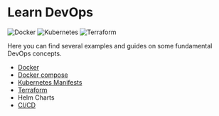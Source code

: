# Learn DevOps

![Docker](https://img.shields.io/badge/docker-%230db7ed.svg?style=for-the-badge&logo=docker&logoColor=white)
![Kubernetes](https://img.shields.io/badge/kubernetes-%23326ce5.svg?style=for-the-badge&logo=kubernetes&logoColor=white)
![Terraform](https://img.shields.io/badge/terraform-%235835CC.svg?style=for-the-badge&logo=terraform&logoColor=white)


Here you can find several examples and guides on some fundamental DevOps concepts.

* [Docker](./my-awesome-app/README.md)
* [Docker compose](./my-awesome-app/README.md#docker-compose)
* [Kubernetes Manifests](./kubernetes/README.md)
* [Terraform](./terraform/README.md)
* Helm Charts
* [CI/CD](./.github/workflows/README.md)
